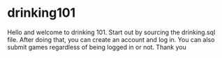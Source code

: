 drinking101
===========
Hello and welcome to drinking 101. Start out by sourcing the drinking.sql file. After doing that, you can create an account
and log in.  You can also submit games regardless of being logged in or not. Thank you

